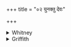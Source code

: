 +++
title = "०२ युनक्तु देवः"

+++

<details><summary>Whitney</summary>

### Translation
2. Let the heavenly impeller (*savitár*), the bull (*mahiṣá*),  
foreknowing, join \[them\] at this sacrifice: hail!

### Notes
Ppp. reads, after *prajānan*, *yajñe sayujas svāhā*. The Anukr., in this  
and many of the following verses, simply counts 20 syllables (*prāj.  
bṛhatī*), without heeding the fact that each contains a *triṣṭubh* pāda.
</details>

<details><summary>Griffith</summary>

May Savitar the God--All hail!--foreknowing, chief in this sacrifice, employ them.
</details>
